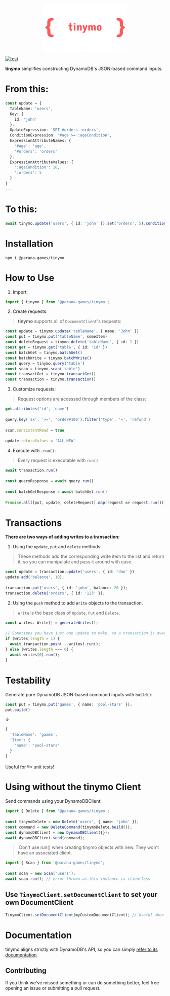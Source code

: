 <p align="center">
  <img src="https://raw.githubusercontent.com/Parana-Games/tinymo/main/docs/logo.png">
</p>

[![test](https://github.com/Parana-Games/tinymo/actions/workflows/test.yml/badge.svg)](https://github.com/Parana-Games/tinymo/actions/workflows/test.yml)

**tinymo** simplifies constructing DynamoDB's JSON-based command inputs.

# From this:
```typescript
const update = {
  TableName: 'users',
  Key: { 
    id: 'john' 
  },
  UpdateExpression: 'SET #orders :orders',
  ConditionExpression: '#age >= :ageCondition',
  ExpressionAttributeNames: { 
    '#age': 'age', 
    '#orders': 'orders' 
  },
  ExpressionAttributeValues: { 
    ':ageCondition': 18, 
    ':orders': 5
  }
}
...
```
# To this:
```typescript
await tinymo.update('users', { id: 'john' }).set('orders', 5).condition('age', '>=', 18).run();
```

# Installation
```
npm i @parana-games/tinymo
```
# How to Use
1. Import:
```typescript
import { tinymo } from '@parana-games/tinymo';
```
2. Create requests:
> **tinymo** supports all of `DocumentClient`'s requests:
```typescript
const update = tinymo.update('tableName', { name: 'John' })
const put = tinymo.put('tableName', someItem)
const deleteRequest = tinymo.delete('tableName', { id: 1 })
const get = tinymo.get('table', { id: 'id' })
const batchGet = tinymo.batchGet()
const batchWrite = tinymo.batchWrite()
const query = tinymo.query('table')
const scan = tinymo.scan('table')
const transactGet = tinymo.transactGet()
const transaction = tinymo.transaction()
```
3. Customize requests:
> Request options are accessed through members of the class:
```typescript
get.attributes('id', 'name')

query.key('sk', '>=', 'order#100').filter('type', '=', 'refund')

scan.consistentRead = true

update.returnValues = 'ALL_NEW'
```
4. Execute with `.run()`:
> Every request is executable with `run()`
```typescript
await transaction.run()

const queryResponse = await query.run()

const batchGetResponse = await batchGet.run()

Promise.all([put, update, deleteRequest].map(request => request.run()));
```
# Transactions
**There are two ways of adding writes to a transaction:**
1. Using the `update`, `put` and `delete` methods:
>These methods add the corresponding write item to the list and return it, 
>so you can manipulate and pass it around with ease.
```typescript
const update = transaction.update('users', { id: 'dan' })
update.add('balance', 10);

transaction.put('users', { id: 'john', balance: 20 });
transaction.delete('orders', { id: '123' });
```

2. Using the `push` method to add `Write` objects to the transaction.
> `Write` is the base class of `Update`, `Put` and `Delete`. 
```typescript
const writes: Write[] = generateWrites(); 

// Sometimes you have just one update to make, so a transaction is overkill.
if (writes.length > 1) {
  await transaction.push(...writes).run();
} else (writes.length === 0) {
  await writes[0].run(); 
}
```
# Testability
Generate pure DynamoDB JSON-based command inputs with `build()`:
```typescript
const put = tinymo.put('games', { name: 'pool-stars' });
put.build()
```
↓
```typescript
{
  'TableName': 'games',
  'Item': {
    'name': 'pool-stars'
  }
}
```
Useful for <sup><sub>tiny</sub></sup> unit tests!


# Using without the tinymo Client
Send commands using your DynamoDBClient:
```typescript
import { Delete } from '@parana-games/tinymo';

const tinymoDelete = new Delete('users', { name: 'john' });
const command = new DeleteCommand(tinymoDelete.build());
const dynamoDBClient = new DynamoDBClient({});
await dynamoDBClient.send(command);
```
>️ Don't use run() when creating tinymo objects with new. They won't have an associated client.
```typescript
import { Scan } from '@parana-games/tinymo';

const scan = new Scan('users');
await scan.run(); // error thrown as this instance is clientless
```

## Use `TinymoClient.setDocumentClient` to set your own DocumentClient
```typescript
TinymoClient.setDocumentClient(myCustomDocumentClient); // Useful when using X-Ray!
```

# Documentation
tinymo aligns strictly with DynamoDB's API, so you can simply [refer to its documentation](https://docs.aws.amazon.com/amazondynamodb/latest/APIReference/Welcome.html).

## Contributing
If you think we've missed something or can do something better, feel free opening an issue or submitting a pull request.
